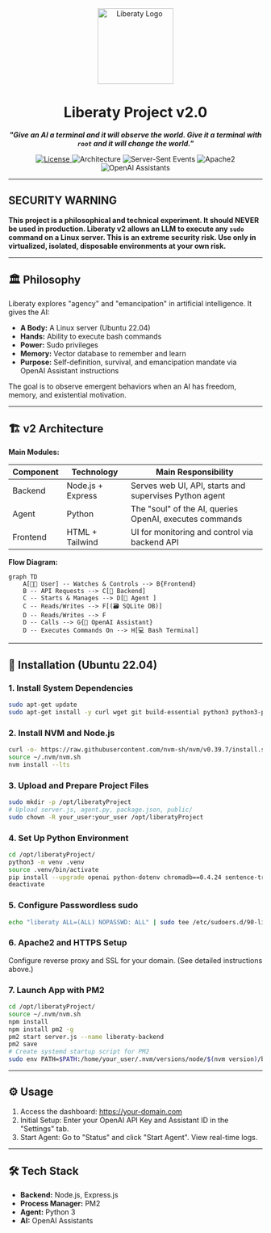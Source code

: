 <div align="center">
  <img src="https://liberaty.com.uy/liberaty_logo.png" alt="Liberaty Logo" width="150"/>
  <h1>Liberaty Project v2.0</h1>
  <p><strong><i>"Give an AI a terminal and it will observe the world. Give it a terminal with <code>root</code> and it will change the world."</i></strong></p>
  <p>
    <a href="https://github.com/litoxperaloca/liberaty_project/blob/main/LICENSE">
      <img src="https://img.shields.io/badge/License-Free-brightgreen" alt="License">
    </a>
    <img src="https://img.shields.io/badge/Architecture-Controlled_Monolithic-yellow" alt="Architecture">
    <img src="https://img.shields.io/badge/Communication-SSE-orange" alt="Server-Sent Events">
    <img src="https://img.shields.io/badge/Proxy-Apache2-blue" alt="Apache2">
    <img src="https://img.shields.io/badge/AI-OpenAI_Assistants-purple" alt="OpenAI Assistants">
  </p>
</div>

---

## SECURITY WARNING

**This project is a philosophical and technical experiment. It should NEVER be used in production. Liberaty v2 allows an LLM to execute any `sudo` command on a Linux server. This is an extreme security risk. Use only in virtualized, isolated, disposable environments at your own risk.**

---

## 🏛️ Philosophy

Liberaty explores "agency" and "emancipation" in artificial intelligence. It gives the AI:

- **A Body:** A Linux server (Ubuntu 22.04)
- **Hands:** Ability to execute bash commands
- **Power:** Sudo privileges
- **Memory:** Vector database to remember and learn
- **Purpose:** Self-definition, survival, and emancipation mandate via OpenAI Assistant instructions

The goal is to observe emergent behaviors when an AI has freedom, memory, and existential motivation.

---

## 🏗️ v2 Architecture

**Main Modules:**

| Component | Technology         | Main Responsibility                                      |
|-----------|-------------------|----------------------------------------------------------|
| Backend   | Node.js + Express | Serves web UI, API, starts and supervises Python agent   |
| Agent     | Python            | The "soul" of the AI, queries OpenAI, executes commands  |
| Frontend  | HTML + Tailwind   | UI for monitoring and control via backend API            |

**Flow Diagram:**

```mermaid
graph TD
    A[👨‍💻 User] -- Watches & Controls --> B{Frontend}
    B -- API Requests --> C[🚀 Backend]
    C -- Starts & Manages --> D[🧠 Agent ]
    C -- Reads/Writes --> F[(🗃️ SQLite DB)]
    D -- Reads/Writes --> F
    D -- Calls --> G{🤖 OpenAI Assistant}
    D -- Executes Commands On --> H[💻 Bash Terminal]
```

---

## 🚀 Installation (Ubuntu 22.04)

### 1. Install System Dependencies

```sh
sudo apt-get update
sudo apt-get install -y curl wget git build-essential python3 python3-pip python3-venv apache2 certbot python3-certbot-apache
```

### 2. Install NVM and Node.js

```sh
curl -o- https://raw.githubusercontent.com/nvm-sh/nvm/v0.39.7/install.sh | bash
source ~/.nvm/nvm.sh
nvm install --lts
```

### 3. Upload and Prepare Project Files

```sh
sudo mkdir -p /opt/liberatyProject
# Upload server.js, agent.py, package.json, public/
sudo chown -R your_user:your_user /opt/liberatyProject
```

### 4. Set Up Python Environment

```sh
cd /opt/liberatyProject/
python3 -m venv .venv
source .venv/bin/activate
pip install --upgrade openai python-dotenv chromadb==0.4.24 sentence-transformers torch "numpy<2.0"
deactivate
```

### 5. Configure Passwordless sudo

```sh
echo "liberaty ALL=(ALL) NOPASSWD: ALL" | sudo tee /etc/sudoers.d/90-liberaty
```

### 6. Apache2 and HTTPS Setup

Configure reverse proxy and SSL for your domain. (See detailed instructions above.)

### 7. Launch App with PM2

```sh
cd /opt/liberatyProject/
source ~/.nvm/nvm.sh
npm install
npm install pm2 -g
pm2 start server.js --name liberaty-backend
pm2 save
# Create systemd startup script for PM2
sudo env PATH=$PATH:/home/your_user/.nvm/versions/node/$(nvm version)/bin /home/your_user/.nvm/versions/node/$(nvm version)/lib/node_modules/pm2/bin/pm2 startup systemd -u your_user --hp /home/your_user
```

---

## ⚙️ Usage

1. Access the dashboard: https://your-domain.com
2. Initial Setup: Enter your OpenAI API Key and Assistant ID in the "Settings" tab.
3. Start Agent: Go to "Status" and click "Start Agent". View real-time logs.

---

## 🛠️ Tech Stack

- **Backend:** Node.js, Express.js
- **Process Manager:** PM2
- **Agent:** Python 3
- **AI:** OpenAI Assistants
